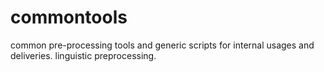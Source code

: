 # commontools
common pre-processing tools and generic scripts for internal usages and deliveries. linguistic preprocessing.
